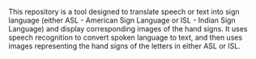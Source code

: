 This repository is a tool designed to translate speech or text into sign language (either ASL - American Sign Language or ISL - Indian Sign Language) and display corresponding images of the hand signs. It uses speech recognition to convert spoken language to text, and then uses images representing the hand signs of the letters in either ASL or ISL.
